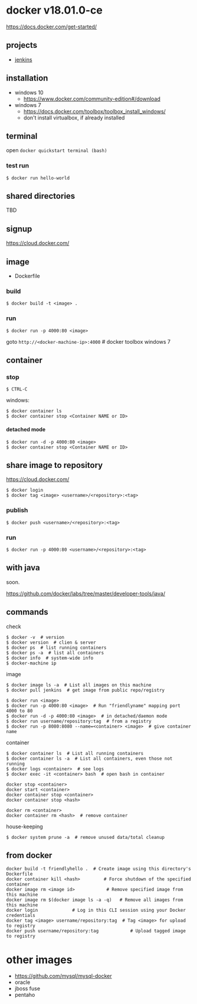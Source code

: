 # docker v18.01.0-ce
https://docs.docker.com/get-started/

## projects
- [jenkins](/jenkins/README.md)

## installation
- windows 10
  - https://www.docker.com/community-edition#/download
- windows 7
  - https://docs.docker.com/toolbox/toolbox_install_windows/
  - don't install virtualbox, if already installed

## terminal
open `docker quickstart terminal (bash)`

### test run
```
$ docker run hello-world
```
## shared directories
TBD

## signup
https://cloud.docker.com/

## image
- Dockerfile

### build
```
$ docker build -t <image> .
```

### run
```
$ docker run -p 4000:80 <image>
```
goto `http://<docker-machine-ip>:4000` # docker toolbox windows 7

## container
### stop
```
$ CTRL-C
```
windows:
```
$ docker container ls
$ docker container stop <Container NAME or ID>
```
#### detached mode
```
$ docker run -d -p 4000:80 <image>
$ docker container stop <Container NAME or ID>
```

## share image to repository
https://cloud.docker.com/
```
$ docker login
$ docker tag <image> <username>/<repository>:<tag>
```

### publish
```
$ docker push <username>/<repository>:<tag>
```
### run
```
$ docker run -p 4000:80 <username>/<repository>:<tag>
```

## with java
soon.

https://github.com/docker/labs/tree/master/developer-tools/java/

## commands
check
```
$ docker -v  # version
$ docker version  # clien & server
$ docker ps  # list running containers
$ docker ps -a  # list all containers
$ docker info  # system-wide info
$ docker-machine ip
```
image
```
$ docker image ls -a  # List all images on this machine
$ docker pull jenkins  # get image from public repo/registry
```
```
$ docker run <image>
$ docker run -p 4000:80 <image>  # Run "friendlyname" mapping port 4000 to 80
$ docker run -d -p 4000:80 <image>  # in detached/daemon mode
$ docker run username/repository:tag  # from a registry
$ docker run -p 8080:8080 --name=<container> <image>  # give container name
```
container
```
$ docker container ls  # List all running containers
$ docker container ls -a  # List all containers, even those not running
$ docker logs <container>  # see logs
$ docker exec -it <container> bash  # open bash in container
```
```
docker stop <container>
docker start <container>
docker container stop <container>
docker container stop <hash>
```
```
docker rm <container>
docker container rm <hash>  # remove container
```
house-keeping
```
$ docker system prune -a  # remove unused data/total cleanup
```
## from docker
```
docker build -t friendlyhello .  # Create image using this directory's Dockerfile
docker container kill <hash>         # Force shutdown of the specified container
docker image rm <image id>            # Remove specified image from this machine
docker image rm $(docker image ls -a -q)   # Remove all images from this machine
docker login             # Log in this CLI session using your Docker credentials
docker tag <image> username/repository:tag  # Tag <image> for upload to registry
docker push username/repository:tag            # Upload tagged image to registry
```

# other images
- https://github.com/mysql/mysql-docker
- oracle
- jboss fuse
- pentaho
